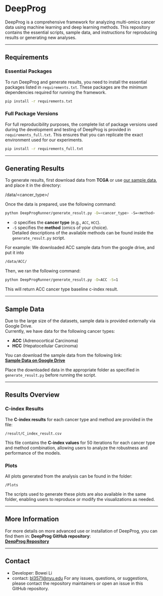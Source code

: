 
# **DeepProg**

DeepProg is a comprehensive framework for analyzing multi-omics cancer data using machine learning and deep learning methods. This repository contains the essential scripts, sample data, and instructions for reproducing results or generating new analyses.

---

## **Requirements**

### **Essential Packages**
To run DeepProg and generate results, you need to install the essential packages listed in `requirements.txt`. These packages are the minimum dependencies required for running the framework.

```bash
pip install -r requirements.txt
```

### **Full Package Versions**
For full reproducibility purposes, the complete list of package versions used during the development and testing of DeepProg is provided in `requirements_full.txt`. This ensures that you can replicate the exact environment used for our experiments.

```bash
pip install -r requirements_full.txt
```

---

## **Generating Results**


To generate results, first download data from **TCGA** or use [our sample data](#sample-data), and place it in the directory:

/data/<cancer_type>/

Once the data is prepared, use the following command:

```bash
python DeepProgRunner/generate_result.py -D=<cancer_type> -S=<method>
```

- `-D` specifies the **cancer type** (e.g., `ACC`, `HCC`).
- `-S` specifies the **method** (omics of your choice).  
  Detailed descriptions of the available methods can be found inside the `generate_result.py` script.

For example:
We downloaded ACC sample data from the google drive, and put it into 

```bash
/data/ACC/
```

Then, we ran the following command:
```bash
python DeepProgRunner/generate_result.py -D=ACC -S=1
```
This will return ACC cancer type baseline c-index result.

---

## **Sample Data**

Due to the large size of the datasets, sample data is provided externally via Google Drive.  
Currently, we have data for the following cancer types:
- **ACC** (Adrenocortical Carcinoma)
- **HCC** (Hepatocellular Carcinoma)

You can download the sample data from the following link:  
**[Sample Data on Google Drive](https://drive.google.com/drive/folders/13kZgIBd9ehfOVBJ2hylf41ld0bRJ_8n3?usp=drive_link)**

Place the downloaded data in the appropriate folder as specified in `generate_result.py` before running the script.

---

## **Results Overview**

### **C-index Results**
The **C-index results** for each cancer type and method are provided in the file:

```
/result/C_index_result.csv
```

This file contains the **C-index values** for 50 iterations for each cancer type and method combination, allowing users to analyze the robustness and performance of the models.

### **Plots**
All plots generated from the analysis can be found in the folder:

```
/Plots
```

The scripts used to generate these plots are also available in the same folder, enabling users to reproduce or modify the visualizations as needed.

---

## **More Information**

For more details on more advanced use or installation of DeepProg, you can find them in:  **DeepProg GitHub repository**:  
**[DeepProg Repository](https://github.com/lanagarmire/DeepProg/tree/master)**

---

## **Contact**
* Developer: Bowei Li
* contact: bl3571@nyu.edu
For any issues, questions, or suggestions, please contact the repository maintainers or open an issue in this GitHub repository.
